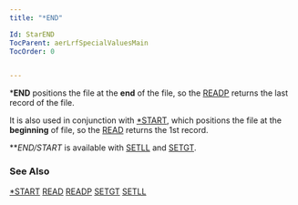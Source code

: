 ```yaml
---
title: "*END"

Id: StarEND
TocParent: aerLrfSpecialValuesMain
TocOrder: 0


---
```


***END** positions the file at the **end** of the file, so the [READP](READP.html) returns the last record of the file. 

It is also used in conjunction with [*START](START.html), which positions the file at the **beginning** of file, so the [READ](READ.html) returns the 1st record. 

***END/*START** is available with [SETLL](SETLL.html) and [SETGT](SETGT.html). 

### See Also
[*START](START.html)
[READ](READ.html)
[READP](READP.html)
[SETGT](SETGT.html)
[SETLL](SETLL.html) 
